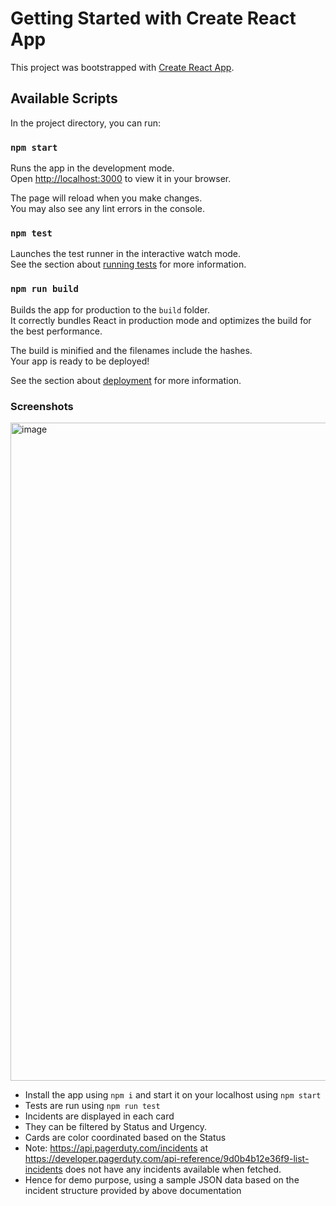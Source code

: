 # Getting Started with Create React App

This project was bootstrapped with [Create React App](https://github.com/facebook/create-react-app).

## Available Scripts

In the project directory, you can run:

### `npm start`

Runs the app in the development mode.\
Open [http://localhost:3000](http://localhost:3000) to view it in your browser.

The page will reload when you make changes.\
You may also see any lint errors in the console.

### `npm test`

Launches the test runner in the interactive watch mode.\
See the section about [running tests](https://facebook.github.io/create-react-app/docs/running-tests) for more information.

### `npm run build`

Builds the app for production to the `build` folder.\
It correctly bundles React in production mode and optimizes the build for the best performance.

The build is minified and the filenames include the hashes.\
Your app is ready to be deployed!

See the section about [deployment](https://facebook.github.io/create-react-app/docs/deployment) for more information.


### Screenshots

<img width="1053" alt="image" src="https://github.com/user-attachments/assets/2a2f1d60-4cd6-4212-8b3f-993f6043cc16">

- Install the app using `npm i` and start it on your localhost using `npm start`
- Tests are run using `npm run test`
- Incidents are displayed in each card
- They can be filtered by Status and Urgency.
- Cards are color coordinated based on the Status
- Note: https://api.pagerduty.com/incidents at https://developer.pagerduty.com/api-reference/9d0b4b12e36f9-list-incidents does not have any incidents available when fetched.
- Hence for demo purpose, using a sample JSON data based on the incident structure provided by above documentation
